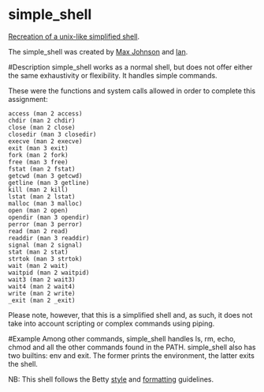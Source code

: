 # simple_shell
[Recreation of a unix-like simplified shell](https://github.com/Incitatous/simple_shell).

The simple_shell was created by [Max Johnson](https://github.com/Mj31508) and [Ian](https://github.com/Incitatous).

#Description
simple_shell works as a normal shell, but does not offer either the same exhaustivity or flexibility. It handles simple commands.

These were the functions and system calls allowed in order to complete this assignment:


    access (man 2 access)
    chdir (man 2 chdir)
    close (man 2 close)
    closedir (man 3 closedir)
    execve (man 2 execve)
    exit (man 3 exit)
    fork (man 2 fork)
    free (man 3 free)
    fstat (man 2 fstat)
    getcwd (man 3 getcwd)
    getline (man 3 getline)
    kill (man 2 kill)
    lstat (man 2 lstat)
    malloc (man 3 malloc)
    open (man 2 open)
    opendir (man 3 opendir)
    perror (man 3 perror)
    read (man 2 read)
    readdir (man 3 readdir)
    signal (man 2 signal)
    stat (man 2 stat)
    strtok (man 3 strtok)
    wait (man 2 wait)
    waitpid (man 2 waitpid)
    wait3 (man 2 wait3)
    wait4 (man 2 wait4)
    write (man 2 write)
    _exit (man 2 _exit)

Please note, however, that this is a simplified shell and, as such, it does not take into account scripting or complex commands using piping.

#Example
Among other commands, simple_shell handles ls, rm, echo, chmod and all the other commands found in the PATH.
simple_shell also has two builtins: env and exit. The former prints the environment, the latter exits the shell.

NB: This shell follows the Betty [style](https://github.com/holbertonschool/Betty/blob/master/betty-style.pl) and [formatting](https://github.com/holbertonschool/Betty/blob/master/betty-doc.pl) guidelines.
